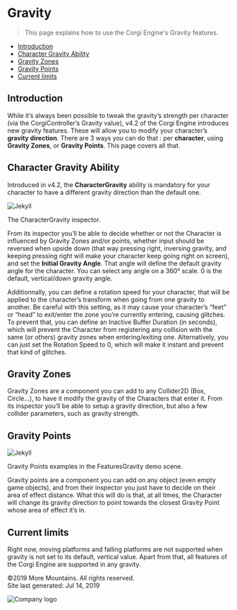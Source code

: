 # Gravity

> This page explains how to use the Corgi Engine's Gravity features.

- [Introduction](#introduction)
- [Character Gravity Ability](#character-gravity-ability)
- [Gravity Zones](#gravity-zones)
- [Gravity Points](#gravity-points)
- [Current limits](#current-limits)

## Introduction

While it’s always been possible to tweak the gravity’s strength per character (via the CorgiController’s Gravity value), v4.2 of the Corgi Engine introduces new gravity features. These will allow you to modify your character’s **gravity direction**. There are 3 ways you can do that : per **character**, using **Gravity Zones**, or **Gravity Points**. This page covers all that.

## Character Gravity Ability

Introduced in v4.2, the **CharacterGravity** ability is mandatory for your character to have a different gravity direction than the default one.

![Jekyll](http://corgi-engine-docs.moremountains.com/images/gravity1.jpg)

The CharacterGravity inspector.

From its inspector you’ll be able to decide whether or not the Character is influenced by Gravity Zones and/or points, whether input should be reversed when upside down (that way pressing right, inversing gravity, and keeping pressing right will make your character keep going right on screen), and set the **Initial Gravity Angle**. That angle will define the default gravity angle for the character. You can select any angle on a 360° scale. 0 is the default, vertical/down gravity angle.

Additionnally, you can define a rotation speed for your character, that will be applied to the character’s transform when going from one gravity to another. Be careful with this setting, as it may cause your character’s “feet” or “head” to exit/enter the zone you’re currently entering, causing glitches. To prevent that, you can define an Inactive Buffer Duration (in seconds), which will prevent the Character from registering any collision with the same (or others) gravity zones when entering/exiting one. Alternatively, you can just set the Rotation Speed to 0, which will make it instant and prevent that kind of glitches.

## Gravity Zones

Gravity Zones are a component you can add to any Collider2D (Box, Circle…), to have it modify the gravity of the Characters that enter it. From its inspector you’ll be able to setup a gravity direction, but also a few collider parameters, such as gravity strength.

## Gravity Points

![Jekyll](http://corgi-engine-docs.moremountains.com/images/gravity2.jpg)

Gravity Points examples in the FeaturesGravity demo scene.

Gravity points are a component you can add on any object (even empty game objects), and from their inspector you just have to decide on their area of effect distance. What this will do is that, at all times, the Character will change its gravity direction to point towards the closest Gravity Point whose area of effect it’s in.

## Current limits

Right now, moving platforms and falling platforms are not supported when gravity is not set to its default, vertical value. Apart from that, all features of the Corgi Engine are supported in any gravity.

©2019 More Mountains. All rights reserved.  
Site last generated: Jul 14, 2019  

![Company logo](http://corgi-engine-docs.moremountains.com/images/company_logo.png)
